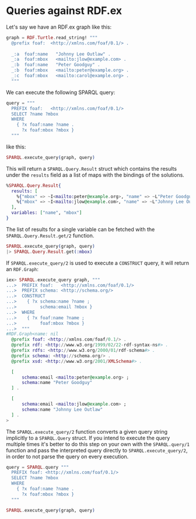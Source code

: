 # Queries against RDF.ex

Let's say we have an RDF.ex graph like this:

```elixir
graph = RDF.Turtle.read_string! """
  @prefix foaf:  <http://xmlns.com/foaf/0.1/> .
  
  _:a  foaf:name   "Johnny Lee Outlaw" .
  _:a  foaf:mbox   <mailto:jlow@example.com> .
  _:b  foaf:name   "Peter Goodguy" .
  _:b  foaf:mbox   <mailto:peter@example.org> .
  _:c  foaf:mbox   <mailto:carol@example.org> .
  """
```


We can execute the following SPARQL query:

```elixir
query = """
  PREFIX foaf:   <http://xmlns.com/foaf/0.1/>
  SELECT ?name ?mbox
  WHERE
    { ?x foaf:name ?name .
      ?x foaf:mbox ?mbox }
  """
```

like this:

```elixir
SPARQL.execute_query(graph, query)
```

This will return a `SPARQL.Query.Result` struct which contains the results under the `results` field as a list of maps with the bindings of the solutions.

```elixir
%SPARQL.Query.Result{
  results: [
    %{"mbox" => ~I<mailto:peter@example.org>, "name" => ~L"Peter Goodguy"},
    %{"mbox" => ~I<mailto:jlow@example.com>, "name" => ~L"Johnny Lee Outlaw"}
  ],
  variables: ["name", "mbox"]
}
```

The list of results for a single variable can be fetched with the `SPARQL.Query.Result.get/2` function.

```elixir
SPARQL.execute_query(graph, query) 
|> SPARQL.Query.Result.get(:mbox)
```

If `SPARQL.execute_query/2` is used to execute a `CONSTRUCT` query, it will return an `RDF.Graph`:

```elixir
iex> SPARQL.execute_query graph, """
...>  PREFIX foaf:   <http://xmlns.com/foaf/0.1/>
...>  PREFIX schema: <http://schema.org/>
...>  CONSTRUCT   
...>    { ?x schema:name ?name ;
...>         schema:email ?mbox }
...>  WHERE
...>    { ?x foaf:name ?name ;
...>         foaf:mbox ?mbox }
...>  """
#RDF.Graph<name: nil
  @prefix foaf: <http://xmlns.com/foaf/0.1/> .
  @prefix rdf: <http://www.w3.org/1999/02/22-rdf-syntax-ns#> .
  @prefix rdfs: <http://www.w3.org/2000/01/rdf-schema#> .
  @prefix schema: <http://schema.org/> .
  @prefix xsd: <http://www.w3.org/2001/XMLSchema#> .

  [
      schema:email <mailto:peter@example.org> ;
      schema:name "Peter Goodguy"
  ] .

  [
      schema:email <mailto:jlow@example.com> ;
      schema:name "Johnny Lee Outlaw"
  ] .
>
```

The `SPARQL.execute_query/2` function converts a given query string implicitly to a `SPARQL.Query` struct. If you intend to execute the query multiple times it's better to do this step on your own with the `SPARQL.query/1` function and pass the interpreted query directly to `SPARQL.execute_query/2`, in order to not parse the query on every execution.

```elixir
query = SPARQL.query """
  PREFIX foaf: <http://xmlns.com/foaf/0.1/>
  SELECT ?name ?mbox
  WHERE
    { ?x foaf:name ?name .
      ?x foaf:mbox ?mbox }
  """

SPARQL.execute_query(graph, query)
```
